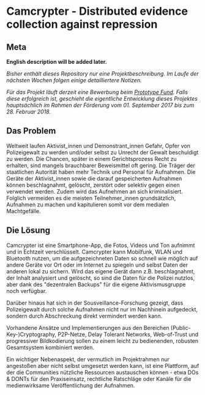 # Camcrypter - Distributed evidence collection against repression

## Meta
**English description will be added later.**

_Bisher enthält dieses Repository nur eine Projektbeschreibung. Im Laufe der nächsten Wochen folgen einige detailliertere Notizen._

_Für das Projekt läuft derzeit eine Bewerbung beim [Prototype Fund](https://prototypefund.de/). Falls diese erfolgreich ist, geschieht die eigentliche Entwicklung dieses Projektes hauptsächlich im Rahmen der Förderung vom 01. September 2017 bis zum 28. Februar 2018._

## Das Problem
Weltweit laufen Aktivist\_innen und Demonstrant\_innen Gefahr, Opfer von Polizeigewalt zu werden und/oder selbst zu Unrecht der Gewalt beschuldigt zu werden. Die Chancen, später in einem Gerichtsprozess Recht zu erhalten, sind mangels brauchbarer Beweismittel oft gering. Die Träger der staatlichen Autorität haben mehr Technik und Personal für Aufnahmen. Die Geräte der Aktivist\_innen sowie die darauf gespeicherten Aufnahmen können beschlagnahmt, gelöscht, zerstört oder selektiv gegen einen verwendet werden. Zudem wird das Aufnehmen an sich kriminalisiert. Folglich vermeiden es die meisten Teilnehmer\_innen grundsätzlich, Aufnahmen zu machen und kapitulieren somit vor dem medialen Machtgefälle.

## Die Lösung
Camcrypter ist eine Smartphone-App, die Fotos, Videos und Ton aufnimmt und in Echtzeit verschlüsselt. Camcrypter kann Mobilfunk, WLAN und Bluetooth nutzen, um die aufgezeichneten Daten so schnell wie möglich auf andere Geräte vor Ort oder im Internet zu spiegeln und selbst Daten der anderen lokal zu sichern. Wird das eigene Gerät dann z.B. beschlagnahmt, der Inhalt analysiert und gelöscht, so sind die Daten für die Polizei nutzlos, aber dank des "dezentralen Backups" für die eigene Aktivismusgruppe noch verfügbar.

Darüber hinaus hat sich in der Sousveillance-Forschung gezeigt, dass Polizeigewalt durch solche Aufnahmen nicht nur im Nachhinein aufgedeckt, sondern durch Abschreckung direkt vermindert werden kann.

Vorhandene Ansätze und Implementierungen aus den Bereichen (Public-Key-)Cryptography, P2P-Netze, Delay Tolerant Networks, Web-of-Trust und progressiver Bildkodierung sollen zu einem leicht zu bedienenden, robusten Gesamtsystem kombiniert werden.

Ein wichtiger Nebenaspekt, der vermutlich im Projektrahmen nur angestoßen aber nicht selbst umgesetzt werden kann, ist eine Plattform, auf der die Communities nützliche Ressourcen austauschen können - etwa DOs & DONTs für den Praxiseinsatz, rechtliche Ratschläge oder Kanäle für die medienwirksame Veröffentlichung der Aufnahmen.
